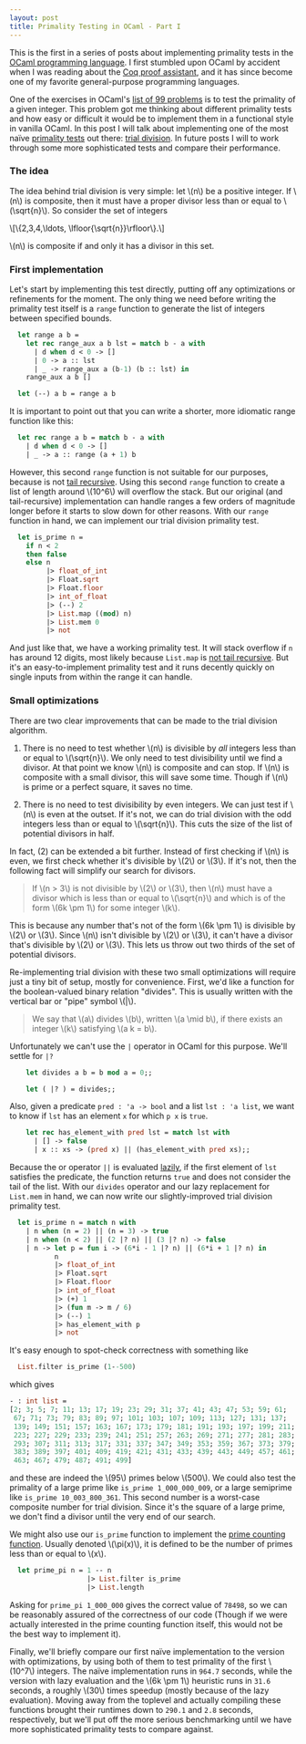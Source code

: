 ```yaml
---
layout: post
title: Primality Testing in OCaml - Part I
---
```


This is the first in a series of posts about implementing primality tests in the [OCaml programming language](https://ocaml.org). I first stumbled upon OCaml by accident when I was reading about the [Coq proof assistant](https://coq.inria.fr), and it has since become one of my favorite general-purpose programming languages.

<!--more-->

One of the exercises in OCaml's [list of 99 problems](https://ocaml.org/problems) is to test the primality of a given integer. This problem got me thinking about different primality tests and how easy or difficult it would be to implement them in a functional style in vanilla OCaml. In this post I will talk about implementing one of the most naïve [primality tests](https://en.wikipedia.org/wiki/Primality_test) out there: [trial division](https://en.wikipedia.org/wiki/Trial_division). In future posts I will to work through some more sophisticated tests and compare their performance.

### The idea

The idea behind trial division is very simple: let \\(n\\) be a positive integer. If \\(n\\) is composite, then it must have a proper divisor less than or equal to \\(\sqrt{n}\\). So consider the set of integers

\\[\\{2,3,4,\ldots, \lfloor{\sqrt{n}}\rfloor\\}.\\]

\\(n\\) is composite if and only it has a divisor in this set.

### First implementation

Let's start by implementing this test directly, putting off any optimizations or refinements for the moment. The only thing we need before writing the primality test itself is a `range` function to generate the list of integers between specified bounds.

```ocaml
  let range a b =
    let rec range_aux a b lst = match b - a with
      | d when d < 0 -> []
      | 0 -> a :: lst
      | _ -> range_aux a (b-1) (b :: lst) in
    range_aux a b []

  let (--) a b = range a b
```

It is important to point out that you can write a shorter, more idiomatic range function like this:

```ocaml
  let rec range a b = match b - a with
    | d when d < 0 -> []
    | _ -> a :: range (a + 1) b
```

However, this second `range` function is not suitable for our purposes, because is not [tail recursive](https://en.wikipedia.org/wiki/Tail_call). Using this second `range` function to create a list of length around \\(10^6\\) will overflow the stack. But our original (and tail-recursive) implementation can handle ranges a few orders of magnitude longer before it starts to slow down for other reasons. With our `range` function in hand, we can implement our trial division primality test.

```ocaml
  let is_prime n =
    if n < 2
    then false
    else n
         |> float_of_int
         |> Float.sqrt
         |> Float.floor
         |> int_of_float
         |> (--) 2
         |> List.map ((mod) n)
         |> List.mem 0
         |> not
```

And just like that, we have a working primality test. It will stack overflow if `n` has around 12 digits, most likely because `List.map` is [not tail recursive](https://v2.ocaml.org/api/List.html). But it's an easy-to-implement primality test and it runs decently quickly on single inputs from within the range it can handle.

### Small optimizations

There are two clear improvements that can be made to the trial division algorithm.

1. There is no need to test whether \\(n\\) is divisible by *all* integers less than or equal to \\(\sqrt{n}\\). We only need to test divisibility until we find a divisor. At that point we know \\(n\\) is composite and can stop. If \\(n\\) is composite with a small divisor, this will save some time. Though if \\(n\\) is prime or a perfect square, it saves no time.

2. There is no need to test divisibility by even integers. We can just test if \\(n\\) is even at the outset. If it's not, we can do trial division with the odd integers less than or equal to \\(\sqrt{n}\\). This cuts the size of the list of potential divisors in half.

In fact, (2) can be extended a bit further. Instead of first checking if \\(n\\) is even, we first check whether it's divisible by \\(2\\) or \\(3\\). If it's not, then the following fact will simplify our search for divisors.

> If \\(n > 3\\) is not divisible by \\(2\\) or \\(3\\), then \\(n\\) must have a divisor which is less than or equal to \\(\sqrt{n}\\) and which is of the form \\(6k \pm 1\\) for some integer \\(k\\).

This is because any number that's not of the form \\(6k \pm 1\\) is divisible by \\(2\\) or \\(3\\). Since \\(n\\) isn't divisible by \\(2\\) or \\(3\\), it can't have a divisor that's divisible by \\(2\\) or \\(3\\). This lets us throw out two thirds of the set of potential divisors.

Re-implementing trial division with these two small optimizations will require just a tiny bit of setup, mostly for convenience. First, we'd like a function for the boolean-valued binary relation "divides". This is usually written with the vertical bar or "pipe" symbol \\(\|\\).

> We say that \\(a\\) divides \\(b\\), written \\(a \mid b\\), if there exists an integer \\(k\\) satisfying \\(a k = b\\).

Unfortunately we can't use the `|` operator in OCaml for this purpose. We'll settle for `|?`

```ocaml
    let divides a b = b mod a = 0;;

    let ( |? ) = divides;;
```

Also, given a predicate `pred : 'a -> bool` and a list `lst : 'a list`, we want to know if `lst` has an element `x` for which `p x` is `true`.

```ocaml
    let rec has_element_with pred lst = match lst with
      | [] -> false
      | x :: xs -> (pred x) || (has_element_with pred xs);;
```

Because the or operator `||` is evaluated [lazily](https://en.wikipedia.org/wiki/Lazy_evaluation), if the first element of `lst` satisfies the predicate, the function returns `true` and does not consider the tail of the list. With our `divides` operator and our lazy replacement for `List.mem` in hand, we can now write our slightly-improved trial division primality test.

```ocaml
  let is_prime n = match n with
    | n when (n = 2) || (n = 3) -> true
    | n when (n < 2) || (2 |? n) || (3 |? n) -> false
    | n -> let p = fun i -> (6*i - 1 |? n) || (6*i + 1 |? n) in
           n
           |> float_of_int
           |> Float.sqrt
           |> Float.floor
           |> int_of_float
           |> (+) 1
           |> (fun m -> m / 6)
           |> (--) 1
           |> has_element_with p
           |> not
```

It's easy enough to spot-check correctness with something like

```ocaml
  List.filter is_prime (1--500)
```

which gives

```ocaml
- : int list =
[2; 3; 5; 7; 11; 13; 17; 19; 23; 29; 31; 37; 41; 43; 47; 53; 59; 61;
 67; 71; 73; 79; 83; 89; 97; 101; 103; 107; 109; 113; 127; 131; 137;
 139; 149; 151; 157; 163; 167; 173; 179; 181; 191; 193; 197; 199; 211;
 223; 227; 229; 233; 239; 241; 251; 257; 263; 269; 271; 277; 281; 283;
 293; 307; 311; 313; 317; 331; 337; 347; 349; 353; 359; 367; 373; 379;
 383; 389; 397; 401; 409; 419; 421; 431; 433; 439; 443; 449; 457; 461;
 463; 467; 479; 487; 491; 499]
```

and these are indeed the \\(95\\) primes below \\(500\\). We could also test the primality of a large prime like `is_prime 1_000_000_009`, or a large semiprime like `is_prime 10_003_800_361`. This second number is a worst-case composite number for trial division. Since it's the square of a large prime, we don't find a divisor until the very end of our search.

We might also use our `is_prime` function to implement the [prime counting function](https://en.wikipedia.org/wiki/Prime-counting_function). Usually denoted \\(\pi(x)\\), it is defined to be the number of primes less than or equal to \\(x\\).

```ocaml
  let prime_pi n = 1 -- n
                   |> List.filter is_prime
                   |> List.length
```

Asking for `prime_pi 1_000_000` gives the correct value of `78498`, so we can be reasonably assured of the correctness of our code (Though if we were actually interested in the prime counting function itself, this would not be the best way to implement it).

Finally, we'll briefly compare our first naïve implementation to the version with optimizations, by using both of them to test primality of the first \\(10^7\\) integers. The naïve implementation runs in `964.7` seconds, while the version with lazy evaluation and the \\(6k \pm 1\\) heuristic runs in `31.6` seconds, a roughly \\(30\\) times speedup (mostly because of the lazy evaluation). Moving away from the toplevel and actually compiling these functions brought their runtimes down to `290.1` and `2.8` seconds, respectively, but we'll put off the more serious benchmarking until we have more sophisticated primality tests to compare against.
